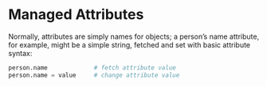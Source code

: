 # Managed Attributes

Normally, attributes are simply names for objects; a person’s name attribute, for example, might be a simple string, fetched and set with basic attribute syntax:

```py
person.name             # fetch attribute value
person.name = value     # change attribute value
```